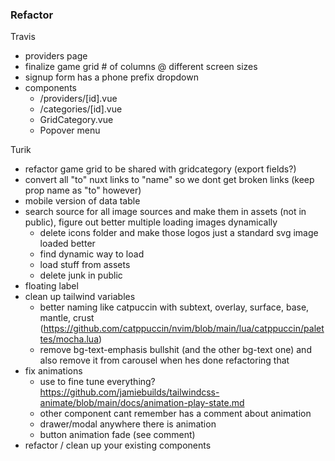 ### Refactor

Travis
  * providers page
  * finalize game grid # of columns @ different screen sizes
  * signup form has a phone prefix dropdown
  * components
    * /providers/[id].vue
    * /categories/[id].vue
    * GridCategory.vue
    * Popover menu

Turik
  * refactor game grid to be shared with gridcategory (export fields?)
  * convert all "to" nuxt links to "name" so we dont get broken links (keep prop name as "to" however)
  * mobile version of data table
  * search source for all image sources and make them in assets (not in public), figure out better multiple loading images dynamically
    * delete icons folder and make those logos just a standard svg image loaded better
    * find dynamic way to load
    * load stuff from assets
    * delete junk in public
  * floating label
  * clean up tailwind variables
    * better naming like catpuccin with subtext, overlay, surface, base, mantle, crust (https://github.com/catppuccin/nvim/blob/main/lua/catppuccin/palettes/mocha.lua)
    * remove bg-text-emphasis bullshit (and the other bg-text one) and also remove it from carousel when hes done refactoring that
  * fix animations
    * use to fine tune everything? https://github.com/jamiebuilds/tailwindcss-animate/blob/main/docs/animation-play-state.md
    * other component cant remember has a comment about animation
    * drawer/modal anywhere there is animation
    * button animation fade (see comment)
  * refactor / clean up your existing components
